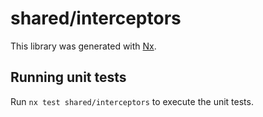 # shared/interceptors

This library was generated with [Nx](https://nx.dev).

## Running unit tests

Run `nx test shared/interceptors` to execute the unit tests.
